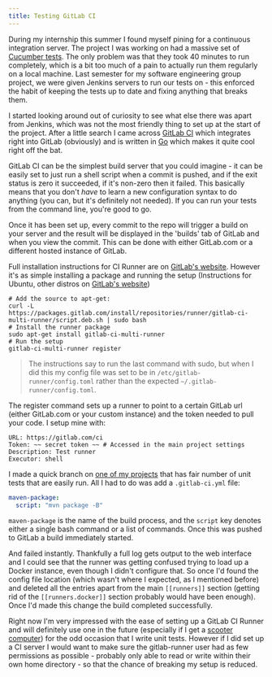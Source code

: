 ```yaml
---
title: Testing GitLab CI
---
```


During my internship this summer I found myself pining for a continuous integration server. The project I was working on had a massive set of [Cucumber tests](https://github.com/cucumber/cucumber-rails). The only problem was that they took 40 minutes to run completely, which is a bit too much of a pain to actually run them regularly on a local machine. Last semester for my software engineering group project, we were given Jenkins servers to run our tests on - this enforced the habit of keeping the tests up to date and fixing anything that breaks them.

I started looking around out of curiosity to see what else there was apart from Jenkins, which was not the most friendly thing to set up at the start of the project. After a little search I came across [GitLab CI](https://about.gitlab.com/gitlab-ci/) which integrates right into GitLab (obviously) and is written in [Go](https://golang.org) which makes it quite cool right off the bat.

GitLab CI can be the simplest build server that you could imagine - it can be easily set to just run a shell script when a commit is pushed, and if the exit status is zero it succeeded, if it's non-zero then it failed. This basically means that you don't _have_ to learn a new configuration syntax to do anything (you can, but it's definitely not needed). If you can run your tests from the command line, you're good to go.

Once it has been set up, every commit to the repo will trigger a build on your server and the result will be displayed in the 'builds' tab of GitLab and when you view the commit. This can be done with either GitLab.com or a different hosted instance of GitLab.

Full installation instructions for CI Runner are on [GitLab's website]. However it's as simple installing a package and running the setup (Instructions for Ubuntu, other distros on [GitLab's website])

```shell
# Add the source to apt-get:
curl -L https://packages.gitlab.com/install/repositories/runner/gitlab-ci-multi-runner/script.deb.sh | sudo bash
# Install the runner package
sudo apt-get install gitlab-ci-multi-runner
# Run the setup
gitlab-ci-multi-runner register
```

> The instructions say to run the last command with sudo, but when I did this my config file was set to be in `/etc/gitlab-runner/config.toml` rather than the expected `~/.gitlab-runner/config.toml`.

The register command sets up a runner to point to a certain GitLab url (either GitLab.com or your custom instance) and the token needed to pull your code. I setup mine with:

    URL: https://gitlab.com/ci
    Token: ~~ secret token ~~ # Accessed in the main project settings
    Description: Test runner
    Executor: shell

I made a quick branch on [one of my projects](https://github.com/JavaNut13/WORM) that has fair number of unit tests that are easily run. All I had to do was add a `.gitlab-ci.yml` file:

```yaml
maven-package:
  script: "mvn package -B"
```

`maven-package` is the name of the build process, and the `script` key denotes either a single bash command or a list of commands. Once this was pushed to GitLab a build immediately started.

And failed instantly. Thankfully a full log gets output to the web interface and I could see that the runner was getting confused trying to load up a Docker instance, even though I didn't configure that. So once I'd found the config file location (which wasn't where I expected, as I mentioned before) and deleted all the entries apart from the main `[[runners]]` section (getting rid of the `[[runners.docker]]` section probably would have been enough). Once I'd made this change the build completed successfully.

Right now I'm very impressed with the ease of setting up a GitLab CI Runner and will definitely use one in the future (especially if I get a [scooter computer](https://blog.codinghorror.com/the-scooter-computer/)) for the odd occasion that I write unit tests. However if I did set up a CI server I would want to make sure the gitlab-runner user had as few permissions as possible - probably only able to read or write within their own home directory - so that the chance of breaking my setup is reduced.

[Gitlab's website]: https://gitlab.com/gitlab-org/gitlab-ci-multi-runner/blob/master/docs/install/linux-repository.md
